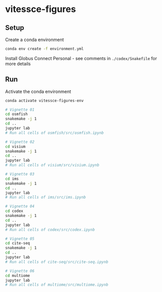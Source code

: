 # vitessce-figures

## Setup

Create a conda environment

```sh
conda env create -f environment.yml
```

Install Globus Connect Personal - see comments in `./codex/Snakefile` for more details


## Run

Activate the conda environment

```sh
conda activate vitessce-figures-env
```

```sh
# Vignette 01
cd osmfish
snakemake -j 1
cd ..
jupyter lab
# Run all cells of osmfish/src/osmfish.ipynb

# Vignette 02
cd visium
snakemake -j 1
cd ..
jupyter lab
# Run all cells of visium/src/visium.ipynb

# Vignette 03
cd ims
snakemake -j 1
cd ..
jupyter lab
# Run all cells of ims/src/ims.ipynb

# Vignette 04
cd codex
snakemake -j 1
cd ..
jupyter lab
# Run all cells of codex/src/codex.ipynb

# Vignette 05
cd cite-seq
snakemake -j 1
cd ..
jupyter lab
# Run all cells of cite-seq/src/cite-seq.ipynb

# Vignette 06
cd multiome
jupyter lab
# Run all cells of multiome/src/multiome.ipynb

```

